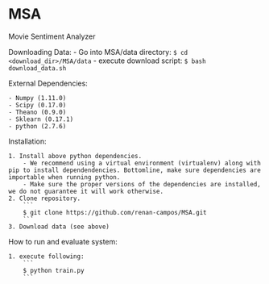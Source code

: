 # MSA
Movie Sentiment Analyzer

Downloading Data:
    - Go into MSA/data directory:
        ```
        $ cd <download_dir>/MSA/data
        ```
    - execute download script:
        ```
        $ bash download_data.sh
        ```

External Dependencies:

    - Numpy (1.11.0)
    - Scipy (0.17.0)
    - Theano (0.9.0)
    - Sklearn (0.17.1)
    - python (2.7.6)

Installation:

    1. Install above python dependencies.
        - We recommend using a virtual environment (virtualenv) along with pip to install dependendencies. Bottomline, make sure dependencies are importable when running python.
        - Make sure the proper versions of the dependencies are installed, we do not guarantee it will work otherwise.
    2. Clone repository.
        ```
        $ git clone https://github.com/renan-campos/MSA.git
        ```
    3. Download data (see above)

How to run and evaluate system:

    1. execute following:
        ```
        $ python train.py
        ```


